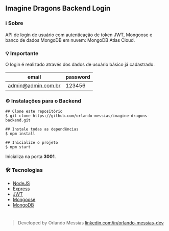 ## Imagine Dragons Backend Login

### :information_source: Sobre
API de login de usuário com autenticação de token JWT, Mongoose e banco de dados MongoDB em nuvem: MongoDB Atlas Cloud.

### :bulb: Importante
O login é realizado através dos dados de usuário básico já cadastrado.

email              | password
------------------ | ------------
admin@admin.com.br | 123456

### :gear: Instalações para o Backend
```
## Clone este repositório
$ git clone https://github.com/orlando-messias/imagine-dragons-backend.git

## Instale todas as dependências
$ npm install

## Inicialize o projeto
$ npm start

```

Inicializa na porta **3001**.

### :hammer_and_wrench: Tecnologias
- [NodeJS](https://nodejs.org/en)
- [Express](https://expressjs.com)
- [JWT](https://jwt.io/)
- [Mongoose](https://mongoosejs.com/)
- [MongoDB](https://mongodb.com/cloud/atlas/)


#
> Developed by Orlando Messias [linkedin.com/in/orlando-messias-dev](https://www.linkedin.com/in/orlando-messias-dev)

